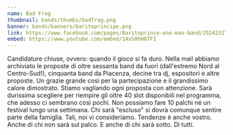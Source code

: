 ```yaml
---
name: Bad Frog
thumbnail: bands/thumbs/badfrog.png
banner: bands/banners/baritoprincipe.png
link: https://www.facebook.com/pages/Baritoprince-one-man-band/252423271505244
embed: https://www.youtube.com/embed/1AvS0hH6TFI
---
```


Candidature chiuse, ovvero: quando il gioco si fa duro. Nella mail abbiamo archiviato le proposte di oltre sessanta band da fuori (dall'estremo Nord al Centro-Sud!), cinquanta band da Piacenza, decine tra dj, espositori e altre proposte. Un grazie grande così per la partecipazione e il grandissimo calore dimostrato. Stiamo vagliando ogni proposta con attenzione. Sarà durissima scegliere per riempire gli oltre 40 slot disponibili nel programma, che adesso ci sembrano così pochi. Non possiamo fare 10 palchi né un festival lungo una settimana. Chi sarà "escluso" si dovrà comunque sentire parte della famiglia. Tali, noi vi consideriamo. Tendenze è anche vostro. Anche di chi non sarà sul palco. E anche di chi sarà sotto. Di tutti.
